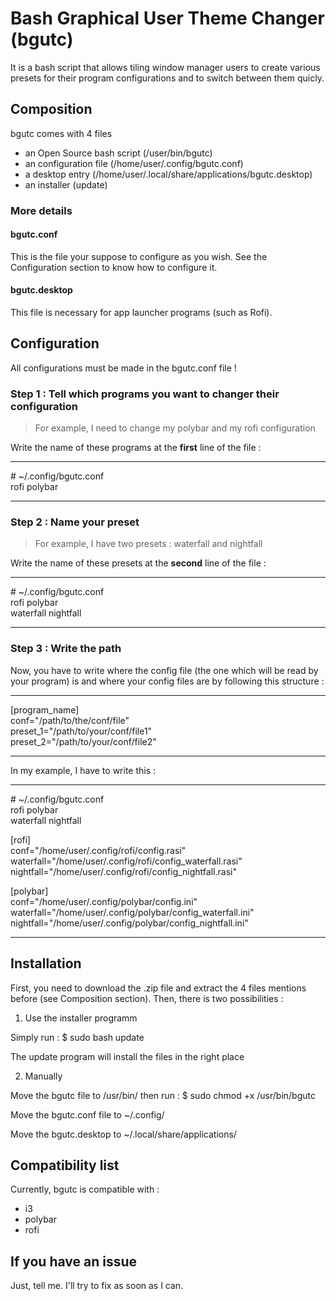 # Bash Graphical User Theme Changer (bgutc)

It is a bash script that allows tiling window manager users to create various presets for their program configurations and to switch between them quicly.

## Composition

bgutc comes with 4 files

- an Open Source bash script (/user/bin/bgutc)
- an configuration file (/home/user/.config/bgutc.conf)
- a desktop entry (/home/user/.local/share/applications/bgutc.desktop)
- an installer (update) 

### More details

#### bgutc.conf

This is the file your suppose to configure as you wish. See the Configuration section to know how to configure it.

#### bgutc.desktop

This file is necessary for app launcher programs (such as Rofi).

## Configuration

All configurations must be made in the bgutc.conf file !

### Step 1 : Tell which programs you want to changer their configuration

> For example, I need to change my polybar and my rofi configuration

Write the name of these programs at the **first** line of the file :

---
\# ~/.config/bgutc.conf </br>
rofi polybar

---

### Step 2 : Name your preset

> For example, I have two presets : waterfall and nightfall

Write the name of these presets at the **second** line of the file :

---
\# ~/.config/bgutc.conf </br>
rofi polybar </br>
waterfall nightfall </br>

---

### Step 3 : Write the path

Now, you have to write where the config file (the one which will be read by your program) is and where your config files are by following this structure :

---
\[program_name] </br>
conf="/path/to/the/conf/file" </br>
preset_1="/path/to/your/conf/file1" </br>
preset_2="/path/to/your/conf/file2" </br>

---

In my example, I have to write this :

---
\# ~/.config/bgutc.conf </br>
rofi polybar </br>
waterfall nightfall </br>

\[rofi] </br>
conf="/home/user/.config/rofi/config.rasi" </br>
waterfall="/home/user/.config/rofi/config_waterfall.rasi" </br>
nightfall="/home/user/.config/rofi/config_nightfall.rasi" </br>

\[polybar] </br>
conf="/home/user/.config/polybar/config.ini" </br>
waterfall="/home/user/.config/polybar/config_waterfall.ini" </br>
nightfall="/home/user/.config/polybar/config_nightfall.ini" </br>

---

## Installation 

First, you need to download the .zip file and extract the 4 files mentions before (see Composition section).
Then, there is two possibilities :

1) Use the installer programm

Simply run :
$ sudo bash update

The update program will install the files in the right place

2) Manually

Move the bgutc file to /usr/bin/ then run :
$ sudo chmod +x /usr/bin/bgutc

Move the bgutc.conf file to ~/.config/

Move the bgutc.desktop to ~/.local/share/applications/

## Compatibility list

Currently, bgutc is compatible with :

- i3
- polybar
- rofi

## If you have an issue

Just, tell me. I'll try to fix as soon as I can.
